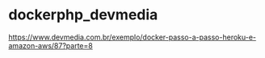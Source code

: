 # dockerphp_devmedia

https://www.devmedia.com.br/exemplo/docker-passo-a-passo-heroku-e-amazon-aws/87?parte=8
